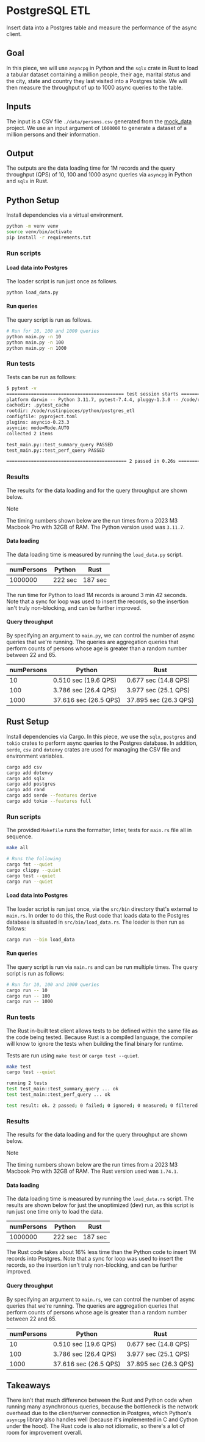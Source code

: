 # PostgreSQL ETL

Insert data into a Postgres table and measure the performance of the async client.

## Goal

In this piece, we will use `asyncpg` in Python and the `sqlx` crate in Rust to load a tabular
dataset containing a million people, their age, marital status and the city, state and country they
last visited into a Postgres table. We will then measure the throughput of up to 1000 async queries
to the table.

## Inputs

The input is a CSV file `./data/persons.csv` generated from the [mock_data](../mock_data) project.
We use an input argument of `1000000` to generate a dataset of a million persons and their
information.

## Output

The outputs are the data loading time for 1M records and the query throughput (QPS) of 10, 100 and
1000 async queries via `asyncpg` in Python and `sqlx` in Rust.

## Python Setup

Install dependencies via a virtual environment.

```bash
python -m venv venv
source venv/bin/activate
pip install -r requirements.txt
```

### Run scripts

#### Load data into Postgres

The loader script is run just once as follows.

```bash
python load_data.py
```

#### Run queries

The query script is run as follows.

```bash
# Run for 10, 100 and 1000 queries
python main.py -n 10
python main.py -n 100
python main.py -n 1000
```

### Run tests

Tests can be run as follows:

```bash
$ pytest -v
=========================================== test session starts ============================================
platform darwin -- Python 3.11.7, pytest-7.4.4, pluggy-1.3.0 -- /code/rustinpieces/python/postgres_etl/.venv/bin/python3.11
cachedir: .pytest_cache
rootdir: /code/rustinpieces/python/postgres_etl
configfile: pyproject.toml
plugins: asyncio-0.23.3
asyncio: mode=Mode.AUTO
collected 2 items

test_main.py::test_summary_query PASSED                                                              [ 50%]
test_main.py::test_perf_query PASSED                                                                 [100%]

============================================ 2 passed in 0.26s =============================================
```

### Results

The results for the data loading and for the query throughput are shown below.

> [!NOTE]
> The timing numbers shown below are the run times from a 2023 M3 Macbook Pro with 32GB of RAM.
> The Python version used was `3.11.7`.

#### Data loading

The data loading time is measured by running the `load_data.py` script.

| numPersons | Python  | Rust    |
| ---------- | ------- | ------- |
| 1000000    | 222 sec | 187 sec |

The run time for Python to load 1M records is around 3 min 42 seconds. Note that a sync for loop
was used to insert the records, so the insertion isn't truly non-blocking, and can be further
improved.

#### Query throughput

By specifying an argument to `main.py`, we can control the number of async queries that we're
running. The queries are aggregation queries that perform counts of persons whose age is greater
than a random number between 22 and 65.

| numPersons | Python                | Rust                  |
| ---------- | --------------------- | --------------------- |
| 10         | 0.510 sec (19.6 QPS)  | 0.677 sec (14.8 QPS)  |
| 100        | 3.786 sec (26.4 QPS)  | 3.977 sec (25.1 QPS)  |
| 1000       | 37.616 sec (26.5 QPS) | 37.895 sec (26.3 QPS) |

## Rust Setup

Install dependencies via Cargo. In this piece, we use the `sqlx`, `postgres` and `tokio` crates to
perform async queries to the Postgres database. In addition, `serde`, `csv` and `dotenvy` crates
are used for managing the CSV file and environment variables.

```bash
cargo add csv
cargo add dotenvy
cargo add sqlx
cargo add postgres
cargo add rand
cargo add serde --features derive
cargo add tokio --features full
```

### Run scripts

The provided `Makefile` runs the formatter, linter, tests for `main.rs` file all in sequence.

```bash
make all

# Runs the following
cargo fmt --quiet
cargo clippy --quiet
cargo test --quiet
cargo run --quiet
```

#### Load data into Postgres

The loader script is run just once, via the `src/bin` directory that's external to `main.rs`. In
order to do this, the Rust code that loads data to the Postgres database is situated in
`src/bin/load_data.rs`. The loader is then run as follows:

```bash
cargo run --bin load_data
```

#### Run queries

The query script is run via `main.rs` and can be run multiple times. The query script is run as
follows:

```bash
# Run for 10, 100 and 1000 queries
cargo run -- 10
cargo run -- 100
cargo run -- 1000
```

### Run tests

The Rust in-built test client allows tests to be defined within the same file as the code being tested. Because Rust is a compiled language, the compiler will know to ignore the tests when building the final binary for runtime.

Tests are run using `make test` or `cargo test --quiet`.

```bash
make test
cargo test --quiet
```

```bash
running 2 tests
test test_main::test_summary_query ... ok
test test_main::test_perf_query ... ok

test result: ok. 2 passed; 0 failed; 0 ignored; 0 measured; 0 filtered out; finished in 0.22s
```

### Results

The results for the data loading and for the query throughput are shown below.

> [!NOTE]
> The timing numbers shown below are the run times from a 2023 M3 Macbook Pro with 32GB of RAM.
> The Rust version used was `1.74.1`.

#### Data loading

The data loading time is measured by running the `load_data.rs` script. The results are shown below
for just the unoptimized (dev) run, as this script is run just one time only to load the data.

| numPersons | Python  | Rust    |
| ---------- | ------- | ------- |
| 1000000    | 222 sec | 187 sec |

The Rust code takes about 16% less time than the Python code to insert 1M records into Postgres.
Note that a sync for loop was used to insert the records, so the insertion isn't truly non-blocking,
and can be further improved.

#### Query throughput

By specifying an argument to `main.rs`, we can control the number of async queries that we're
running. The queries are aggregation queries that perform counts of persons whose age is greater
than a random number between 22 and 65.

| numPersons | Python                | Rust                  |
| ---------- | --------------------- | --------------------- |
| 10         | 0.510 sec (19.6 QPS)  | 0.677 sec (14.8 QPS)  |
| 100        | 3.786 sec (26.4 QPS)  | 3.977 sec (25.1 QPS)  |
| 1000       | 37.616 sec (26.5 QPS) | 37.895 sec (26.3 QPS) |

## Takeaways

There isn't that much difference between the Rust and Python code when running many asynchronous
queries, because the bottleneck is the network overhead due to the client/server connection in
Postgres, which Python's `asyncpg` library also handles well (because it's implemented in C and
Cython under the hood). The Rust code is also not idiomatic, so there's a lot of room for
improvement overall.
